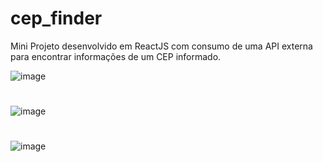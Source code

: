# cep_finder
Mini Projeto desenvolvido em ReactJS com consumo de uma API externa para encontrar informações de um CEP informado.

![image](https://user-images.githubusercontent.com/82188523/151000645-a4648142-4fcb-4758-8617-6c8199b974a9.png)

#

![image](https://user-images.githubusercontent.com/82188523/151000693-acc79188-6005-46f7-b2e8-ca765ae11b70.png)


#

![image](https://user-images.githubusercontent.com/82188523/151000731-2dacb1d8-561a-4fcc-8413-879f8ea6aa9d.png)

